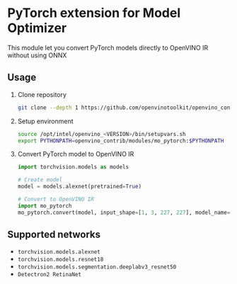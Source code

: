 # PyTorch extension for Model Optimizer

This module let you convert PyTorch models directly to OpenVINO IR without using ONNX

## Usage

1. Clone repository

    ```bash
    git clone --depth 1 https://github.com/openvinotoolkit/openvino_contrib
    ```

2. Setup environment

    ```bash
    source /opt/intel/openvino_<VERSION>/bin/setupvars.sh
    export PYTHONPATH=openvino_contrib/modules/mo_pytorch:$PYTHONPATH
    ```

3. Convert PyTorch model to OpenVINO IR

    ```python
    import torchvision.models as models

    # Create model
    model = models.alexnet(pretrained=True)

    # Convert to OpenVINO IR
    import mo_pytorch
    mo_pytorch.convert(model, input_shape=[1, 3, 227, 227], model_name='alexnet')
    ```

## Supported networks

* `torchvision.models.alexnet`
* `torchvision.models.resnet18`
* `torchvision.models.segmentation.deeplabv3_resnet50`
* `Detectron2 RetinaNet`
